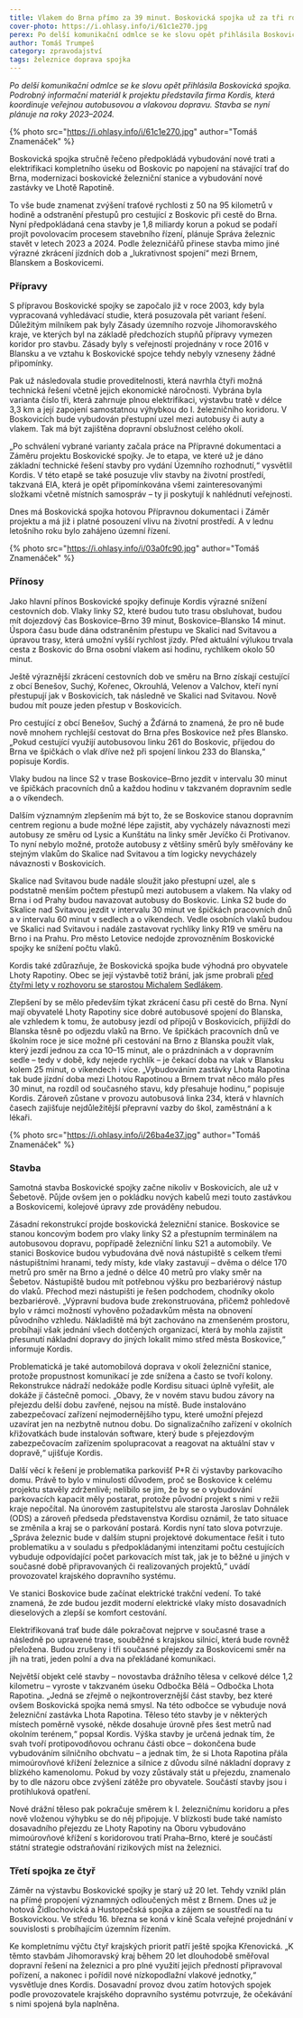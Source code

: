 ```yaml
---
title: Vlakem do Brna přímo za 39 minut. Boskovická spojka už za tři roky?
cover-photo: https://i.ohlasy.info/i/61c1e270.jpg
perex: Po delší komunikační odmlce se ke slovu opět přihlásila Boskovická spojka; stavba se nyní plánuje na roky 2023–2024.
author: Tomáš Trumpeš
category: zpravodajství
tags: železnice doprava spojka
---
```


*Po delší komunikační odmlce se ke slovu opět přihlásila Boskovická spojka. Podrobný informační materiál k projektu představila firma Kordis, která koordinuje veřejnou autobusovou a vlakovou dopravu. Stavba se nyní plánuje na roky 2023–2024.*

{% photo src="https://i.ohlasy.info/i/61c1e270.jpg" author="Tomáš Znamenáček" %}

Boskovická spojka stručně řečeno předpokládá vybudování nové trati a elektrifikaci kompletního úseku od Boskovic po napojení na stávající trať do Brna, modernizaci boskovické železniční stanice a vybudování nové zastávky ve Lhotě Rapotině.

To vše bude znamenat zvýšení traťové rychlosti z 50 na 95 kilometrů v hodině a odstranění přestupů pro cestující z Boskovic při cestě do Brna. Nyní předpokládaná cena stavby je 1,8 miliardy korun a pokud se podaří projít povolovacím procesem stavebního řízení, plánuje Správa železnic stavět v letech 2023 a 2024. Podle železničářů přinese stavba mimo jiné výrazné zkrácení jízdních dob a „lukrativnost spojení“ mezi Brnem, Blanskem a Boskovicemi. 

### Přípravy

S přípravou Boskovické spojky se započalo již v roce 2003, kdy byla vypracovaná vyhledávací studie, která posuzovala pět variant řešení. Důležitým milníkem pak byly Zásady územního rozvoje Jihomoravského kraje, ve kterých byl na základě předchozích stupňů přípravy vymezen koridor pro stavbu. Zásady byly s veřejností projednány v roce 2016 v Blansku a ve vztahu k Boskovické spojce tehdy nebyly vzneseny žádné připomínky. 

Pak už následovala studie proveditelnosti, která navrhla čtyři možná technická řešení včetně jejich ekonomické náročnosti. Vybrána byla varianta číslo tři, která zahrnuje plnou elektrifikaci, výstavbu tratě v délce 3,3 km a její zapojení samostatnou výhybkou do I. železničního koridoru. V Boskovicích bude vybudován přestupní uzel mezi autobusy či auty a vlakem. Tak má být zajištěna dopravní obslužnost celého okolí.

„Po schválení vybrané varianty začala práce na Přípravné dokumentaci a Záměru projektu Boskovické spojky. Je to etapa, ve které už je dáno základní technické řešení stavby pro vydání Územního rozhodnutí,“ vysvětlil Kordis. V této etapě se také posuzuje vliv stavby na životní prostředí, takzvaná EIA, která je opět připomínkována všemi zainteresovanými složkami včetně místních samospráv – ty ji poskytují k nahlédnutí veřejnosti.

Dnes má Boskovická spojka hotovou Přípravnou dokumentaci i Záměr projektu a má již i platné posouzení vlivu na životní prostředí. A v lednu letošního roku bylo zahájeno územní řízení.

{% photo src="https://i.ohlasy.info/i/03a0fc90.jpg" author="Tomáš Znamenáček" %}

### Přínosy

Jako hlavní přínos Boskovické spojky definuje Kordis výrazné snížení cestovních dob. Vlaky linky S2, které budou tuto trasu obsluhovat, budou mít dojezdový čas Boskovice–Brno 39 minut, Boskovice–Blansko 14 minut. Úspora času bude dána odstraněním přestupu ve Skalici nad Svitavou a úpravou trasy, která umožní vyšší rychlost jízdy. Před aktuální výlukou trvala cesta z Boskovic do Brna osobní vlakem asi hodinu, rychlíkem okolo 50 minut.

Ještě výraznější zkrácení cestovních dob ve směru na Brno získají cestující z obcí Benešov, Suchý, Kořenec, Okrouhlá, Velenov a Valchov, kteří nyní přestupují jak v Boskovicích, tak následně ve Skalici nad Svitavou. Nově budou mít pouze jeden přestup v Boskovicích. 

Pro cestující z obcí Benešov, Suchý a Žďárná to znamená, že pro ně bude nově mnohem rychlejší cestovat do Brna přes Boskovice než přes Blansko. „Pokud cestující využijí autobusovou linku 261 do Boskovic, přijedou do Brna ve špičkách o vlak dříve než při spojení linkou 233 do Blanska,“ popisuje Kordis. 

Vlaky budou na lince S2 v trase Boskovice–Brno jezdit v intervalu 30 minut ve špičkách pracovních dnů a každou hodinu v takzvaném dopravním sedle a o víkendech.

Dalším významným zlepšením má být to, že se Boskovice stanou dopravním centrem regionu a bude možné lépe zajistit, aby vycházely návaznosti mezi autobusy ze směru od Lysic a Kunštátu na linky směr Jevíčko či Protivanov. To nyní nebylo možné, protože autobusy z většiny směrů byly směřovány ke stejným vlakům do Skalice nad Svitavou a tím logicky nevycházely návaznosti v Boskovicích. 

Skalice nad Svitavou bude nadále sloužit jako přestupní uzel, ale s podstatně menším počtem přestupů mezi autobusem a vlakem. Na vlaky od Brna i od Prahy budou navazovat autobusy do Boskovic. Linka S2 bude do Skalice nad Svitavou jezdit v intervalu 30 minut ve špičkách pracovních dnů a v intervalu 60 minut v sedlech a o víkendech. Vedle osobních vlaků budou ve Skalici nad Svitavou i nadále zastavovat rychlíky linky R19 ve směru na Brno i na Prahu. Pro město Letovice nedojde zprovozněním Boskovické spojky ke snížení počtu vlaků.

Kordis také zdůrazňuje, že Boskovická spojka bude výhodná pro obyvatele Lhoty Rapotiny. Obec se její výstavbě totiž brání, jak jsme probrali [před čtyřmi lety v rozhovoru se starostou Michalem Sedlákem](https://ohlasy.info/clanky/2018/03/rozhovor-sedlak.html). 

Zlepšení by se mělo především týkat zkrácení času při cestě do Brna. Nyní mají obyvatelé Lhoty Rapotiny sice dobré autobusové spojení do Blanska, ale vzhledem k tomu, že autobusy jezdí od přípojů v Boskovicích, přijíždí do Blanska těsně po odjezdu vlaků na Brno. Ve špičkách pracovních dnů ve školním roce je sice možné při cestování na Brno z Blanska použít vlak, který jezdí jednou za cca 10–15 minut, ale o prázdninách a v dopravním sedle – tedy v době, kdy nejede rychlík – je čekací doba na vlak v Blansku kolem 25 minut, o víkendech i více. „Vybudováním zastávky Lhota Rapotina tak bude jízdní doba mezi Lhotou Rapotinou a Brnem trvat něco málo přes 30 minut, na rozdíl od současného stavu, kdy přesahuje hodinu,“ popisuje Kordis. Zároveň zůstane v provozu autobusová linka 234, která v hlavních časech zajišťuje nejdůležitější přepravní vazby do škol, zaměstnání a k lékaři.

{% photo src="https://i.ohlasy.info/i/26ba4e37.jpg" author="Tomáš Znamenáček" %}

### Stavba

Samotná stavba Boskovické spojky začne nikoliv v Boskovicích, ale už v Šebetově. Půjde ovšem jen o pokládku nových kabelů mezi touto zastávkou a Boskovicemi, kolejové úpravy zde prováděny nebudou. 

Zásadní rekonstrukcí projde boskovická železniční stanice. Boskovice se stanou koncovým bodem pro vlaky linky S2 a přestupním terminálem na autobusovou dopravu, popřípadě železniční linku S21 a automobily. Ve stanici Boskovice budou vybudována dvě nová nástupiště s celkem třemi nástupištními hranami, tedy místy, kde vlaky zastavují – dvěma o délce 170 metrů pro směr na Brno a jedné o délce 40 metrů pro vlaky směr na Šebetov. Nástupiště budou mít potřebnou výšku pro bezbariérový nástup do vlaků. Přechod mezi nástupišti je řešen podchodem, chodníky okolo bezbariérově. „Výpravní budova bude zrekonstruována, přičemž pohledově bylo v rámci možností vyhověno požadavkům města na obnovení původního vzhledu. Nákladiště má být zachováno na zmenšeném prostoru, probíhají však jednání všech dotčených organizací, která by mohla zajistit přesunutí nákladní dopravy do jiných lokalit mimo střed města Boskovice,“ informuje Kordis.

Problematická je také automobilová doprava v okolí železniční stanice, protože propustnost komunikací je zde snížena a často se tvoří kolony. Rekonstrukce nádraží nedokáže podle Kordisu situaci úplně vyřešit, ale dokáže jí částečně pomoci. „Obavy, že v novém stavu budou závory na přejezdu delší dobu zavřené, nejsou na místě. Bude instalováno zabezpečovací zařízení nejmodernějšího typu, které umožní přejezd uzavírat jen na nezbytně nutnou dobu. Do signalizačního zařízení v okolních křižovatkách bude instalován software, který bude s přejezdovým zabezpečovacím zařízením spolupracovat a reagovat na aktuální stav v dopravě,“ ujišťuje Kordis.

Další věcí k řešení je problematika parkovišť P+R či výstavby parkovacího domu. Právě to bylo v minulosti důvodem, proč se Boskovice k celému projektu stavěly zdrženlivě; nelíbilo se jim, že by se o vybudování parkovacích kapacit měly postarat, protože původní projekt s nimi v režii kraje nepočítal. Na únorovém zastupitelstvu ale starosta Jaroslav Dohnálek (ODS) a zároveň předseda představenstva Kordisu oznámil, že tato situace se změnila a kraj se o parkování postará. Kordis nyní tato slova potvrzuje. „Správa železnic bude v dalším stupni projektové dokumentace řešit i tuto problematiku a v souladu s předpokládanými intenzitami počtu cestujících vybuduje odpovídající počet parkovacích míst tak, jak je to běžné u jiných v současné době připravovaných či realizovaných projektů,“ uvádí provozovatel krajského dopravního systému.

Ve stanici Boskovice bude začínat elektrické trakční vedení. To také znamená, že zde budou jezdit moderní elektrické vlaky místo dosavadních dieselových a zlepší se komfort cestování.

Elektrifikovaná trať bude dále pokračovat nejprve v současné trase a následně po upravené trase, souběžné s krajskou silnicí, která bude rovněž přeložena. Budou zrušeny i tři současné přejezdy za Boskovicemi směr na jih na trati, jeden polní a dva na překládané komunikaci.

Největší objekt celé stavby – novostavba drážního tělesa v celkové délce 1,2 kilometru – vyroste v takzvaném úseku Odbočka Bělá – Odbočka Lhota Rapotina. „Jedná se zřejmě o nejkontroverznější část stavby, bez které ovšem Boskovická spojka nemá smysl. Na této odbočce se vybuduje nová železniční zastávka Lhota Rapotina. Těleso této stavby je v některých místech poměrně vysoké, někde dosahuje úrovně přes šest metrů nad okolním terénem,“ popsal Kordis. Výška stavby je určená jednak tím, že svah tvoří protipovodňovou ochranu části obce – dokončena bude vybudováním silničního obchvatu – a jednak tím, že si Lhota Rapotina přála mimoúrovňové křížení železnice a silnice z důvodu silné nákladní dopravy z blízkého kamenolomu. Pokud by vozy zůstávaly stát u přejezdu, znamenalo by to dle názoru obce zvýšení zátěže pro obyvatele. Součástí stavby jsou i protihluková opatření.

Nové drážní těleso pak pokračuje směrem k I. železničnímu koridoru a přes nově vloženou výhybku se do něj připojuje. V blízkosti bude také namísto dosavadního přejezdu ze Lhoty Rapotiny na Oboru vybudováno mimoúrovňové křížení s koridorovou tratí Praha–Brno, které je součástí státní strategie odstraňování rizikových míst na železnici.

### Třetí spojka ze čtyř

Záměr na výstavbu Boskovické spojky je starý už 20 let. Tehdy vznikl plán na přímé propojení významných odloučených měst z Brnem. Dnes už je hotová Židlochovická a Hustopečská spojka a zájem se soustředí na tu Boskovickou. Ve středu 16. března se koná v kině Scala veřejné projednání v souvislosti s probíhajícím územním řízením.

Ke kompletnímu výčtu čtyř krajských priorit patří ještě spojka Křenovická. „K těmto stavbám Jihomoravský kraj během 20 let dlouhodobě směřoval dopravní řešení na železnici a pro plné využití jejich předností připravoval pořízení, a nakonec i pořídil nové nízkopodlažní vlakové jednotky,“ vysvětluje dnes Kordis. Dosavadní provoz dvou zatím hotových spojek podle provozovatele krajského dopravního systému potvrzuje, že očekávání s nimi spojená byla naplněna.